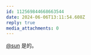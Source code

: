 ```yaml
---
id: 112569844668663544
date: 2024-06-06T13:11:54.608Z
reply: true
media_attachments: 0
---
```


[@sun](https://jiong.us/@sun) 是的。

